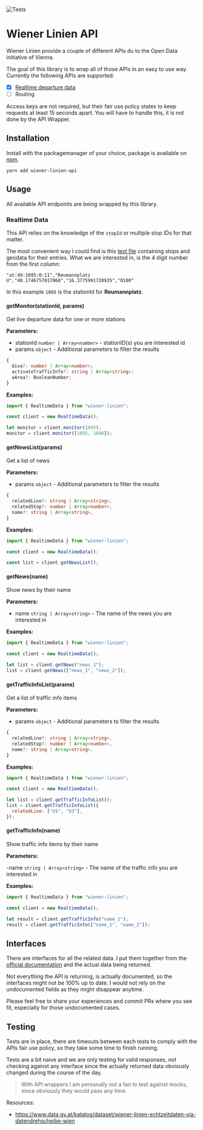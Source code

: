 ![Tests](https://github.com/stylesuxx/wiener-linien/actions/workflows/test.yaml/badge.svg)

# Wiener Linien API

Wiener Linien provide a couple of different APIs du to the Open Data initiative of Vienna.

The goal of this library is to wrap all of those APIs in an easy to use way. Currently the following APIs are supported:

- [x] [Realtime departure data](https://www.wienerlinien.at/ogd_realtime/doku/ogd/wienerlinien-echtzeitdaten-dokumentation.pdf)
- [ ] Routing

Access keys are not required, but their fair use policy states to keep requests at least 15 seconds apart. You will have to handle this, it is not done by the API Wrapper.

## Installation

Install with the packagemanager of your choice, package is available on [npm](https://www.npmjs.com/package/wiener-linien-api).

```
yarn add wiener-linien-api
```

## Usage

All available API endpoints are being wrapped by this library.

### Realtime Data

This API relies on the knowledge of the `stopId` or multiple stop IDs for that matter.

The most convenient way I could find is this [text file](http://www.wienerlinien.at/ogd_realtime/doku/ogd/gtfs/stops.txt) containing stops and geodata for their entries. What we are interested in, is the 4 digit number from the first column:

```
"at:49:1095:0:11","Reumannplatz U","48.1746757017068","16.3775991720935","0100"
```

In this example `1095` is the stationId for **Reumannplatz**.

#### getMonitor(stationId, params)

Get live departure data for one or more stations

**Parameters:**

- stationId `number | Array<number>` - stationID(s) you are interested id
- params `object` - Additional parameters to filter the results

```typescript
{
  diva?: number | Array<number>;
  activateTrafficInfo?: string | Array<string>;
  aArea?: BooleanNumber;
}
```

**Examples:**

```javascript
import { RealtimeData } from "wiener-linien";

const client = new RealtimeData();

let monitor = client.monitor(1095);
monitor = client.monitor([1095, 1096]);
```

#### getNewsList(params)

Get a list of news

**Parameters:**

- params `object` - Additional parameters to filter the results

```typescript
{
  relatedLine?: string | Array<string>,
  relatedStop?: number | Array<number>,
  name?: string | Array<string>,
}
```

**Examples:**

```javascript
import { RealtimeData } from "wiener-linien";

const client = new RealtimeData();

const list = client.getNewsList();
```

#### getNews(name)

Show news by their name

**Parameters:**

- name `string | Array<string>` - The name of the news you are interested in

**Examples:**

```javascript
import { RealtimeData } from "wiener-linien";

const client = new RealtimeData();

let list = client.getNews("news_1");
list = client.getNews(["news_1", "news_2"]);
```

#### getTrafficInfoList(params)

Get a list of traffic info items

**Parameters:**

- params `object` - Additional parameters to filter the results

```typescript
{
  relatedLine?: string | Array<string>,
  relatedStop?: number | Array<number>,
  name?: string | Array<string>,
}
```

**Examples:**

```javascript
import { RealtimeData } from "wiener-linien";

const client = new RealtimeData();

let list = client.getTrafficInfoList();
list = client.getTrafficInfoList({
  relatedLine: ["U1", "U3"],
});
```

#### getTrafficInfo(name)

Show traffic info items by their name

**Parameters:**

-name `string | Array<string>` - The name of the traffic info you are interested in

**Examples:**

```javascript
import { RealtimeData } from "wiener-linien";

const client = new RealtimeData();

let result = client.getTrafficInfo("name_1");
result = client.getTrafficInfo(["name_1", "name_2"]);
```

## Interfaces

There are interfaces for all the related data. I put them together from the [official documentation](https://www.wienerlinien.at/ogd_realtime/doku/ogd/wienerlinien-echtzeitdaten-dokumentation.pdf) and the actual data being returned.

Not everything the API is returning, is actually documented, so the interfaces might not be 100% up to date. I would not rely on the undocumented fields as they might disappear anytime.

Please feel free to share your experiences and commit PRs where you see fit, especially for those undocumented cases.

## Testing

Tests are in place, there are timeouts between each tests to comply with the APIs fair use policy, so they take some time to finish running.

Tests are a bit naive and we are only testing for valid responses, not checking against any interface since the actually returned data obviously changed during the course of the day.

> With API wrappers I am personally not a fan to test against mocks, since obviously they would pass any time.

Resources:

- https://www.data.gv.at/katalog/dataset/wiener-linien-echtzeitdaten-via-datendrehscheibe-wien
